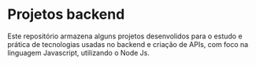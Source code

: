 # Projetos backend

Este repositório armazena alguns projetos desenvolidos para o estudo e prática de tecnologias usadas no backend e criação de APIs, com foco na linguagem Javascript, utilizando o Node Js.
